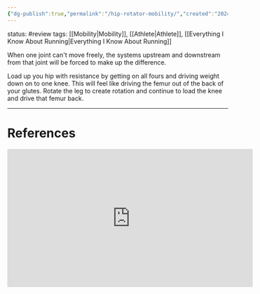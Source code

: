 ```yaml
---
{"dg-publish":true,"permalink":"/hip-rotator-mobility/","created":"2024-03-05T21:02:01.000-05:00","updated":"2024-03-05T21:02:01.000-05:00"}
---
```


status: #review 
tags: [[Mobility\|Mobility]], [[Athlete\|Athlete]], [[Everything I Know About Running\|Everything I Know About Running]]

When one joint can't move freely, the systems upstream and downstream from that joint will be forced to make up the difference. 

Load up you hip with resistance by getting on all fours and driving weight down on to one knee. This will feel like driving the femur out of the back of your glutes. Rotate the leg to create rotation and continue to load the knee and drive that femur back. 

--- 
# References
<iframe width="560" height="315" src="https://www.youtube-nocookie.com/embed/aG-uRxQ-RLA" title="YouTube video player" frameborder="0" allow="accelerometer; autoplay; clipboard-write; encrypted-media; gyroscope; picture-in-picture" allowfullscreen></iframe>
